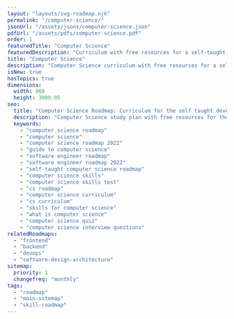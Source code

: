 ```yaml
---
layout: "layouts/svg-roadmap.njk"
permalink: "/computer-science/"
jsonUrl: "/assets/jsons/computer-science.json"
pdfUrl: "/assets/pdfs/computer-science.pdf"
order: 1
featuredTitle: "Computer Science"
featuredDescription: "Curriculum with free resources for a self-taught developer."
title: "Computer Science"
description: "Computer Science curriculum with free resources for a self-taught developer."
isNew: true
hasTopics: true
dimensions:
  width: 968
  height: 3009.05
seo:
  title: "Computer Science Roadmap: Curriculum for the self taught developer"
  description: "Computer Science study plan with free resources for the self-taught and bootcamp grads wanting to learn Computer Science."
  keywords:
    - "computer science roadmap"
    - "computer science"
    - "computer science roadmap 2022"
    - "guide to computer science"
    - "software engineer roadmap"
    - "software engineer roadmap 2022"
    - "self-taught computer science roadmap"
    - "computer science skills"
    - "computer science skills test"
    - "cs roadmap"
    - "computer science curriculum"
    - "cs curriculum"
    - "skills for computer science"
    - "what is computer science"
    - "computer science quiz"
    - "computer science interview questions"
relatedRoadmaps:
  - "frontend"
  - "backend"
  - "devops"
  - "software-design-architecture"
sitemap:
  priority: 1
  changefreq: "monthly"
tags:
  - "roadmap"
  - "main-sitemap"
  - "skill-roadmap"
---
```


